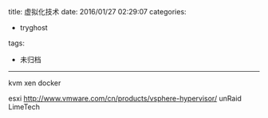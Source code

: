 title: 虚拟化技术
date: 2016/01/27 02:29:07
categories:
 - tryghost

tags:
 - 未归档 



---

kvm
xen
docker


esxi
  http://www.vmware.com/cn/products/vsphere-hypervisor/
unRaid
  LimeTech




